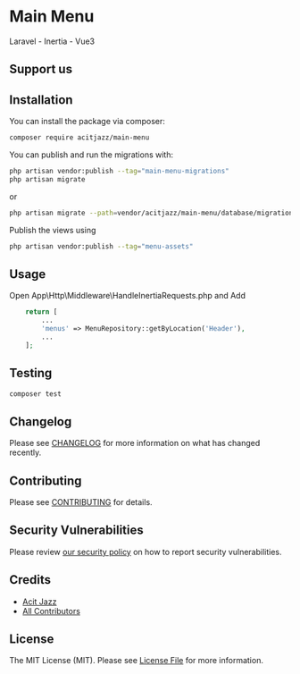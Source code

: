 # Main Menu
Laravel - Inertia - Vue3

## Support us

## Installation

You can install the package via composer:

```bash
composer require acitjazz/main-menu
```

You can publish and run the migrations with:

```bash
php artisan vendor:publish --tag="main-menu-migrations"
php artisan migrate
```
or

```bash
php artisan migrate --path=vendor/acitjazz/main-menu/database/migrations
```

Publish the views using

```bash
php artisan vendor:publish --tag="menu-assets"
```

## Usage
Open App\Http\Middleware\HandleInertiaRequests.php and Add
```php
    return [
        ...
        'menus' => MenuRepository::getByLocation('Header'),
        ...
    ];
```

## Testing

```bash
composer test
```

## Changelog

Please see [CHANGELOG](CHANGELOG.md) for more information on what has changed recently.

## Contributing

Please see [CONTRIBUTING](CONTRIBUTING.md) for details.

## Security Vulnerabilities

Please review [our security policy](../../security/policy) on how to report security vulnerabilities.

## Credits

- [Acit Jazz](https://github.com/AcitJazz)
- [All Contributors](../../contributors)

## License

The MIT License (MIT). Please see [License File](LICENSE.md) for more information.
